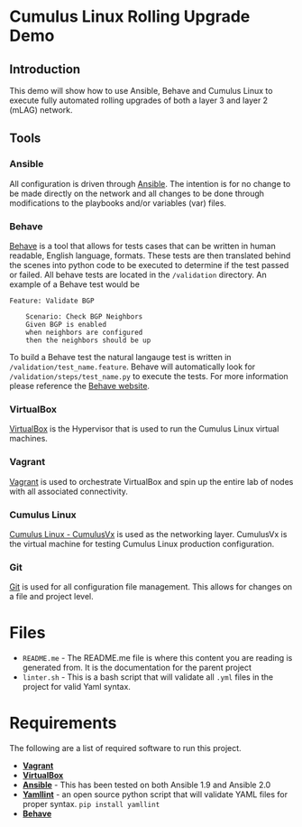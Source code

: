 # Cumulus Linux Rolling Upgrade Demo

## Introduction
This demo will show how to use Ansible, Behave and Cumulus Linux to execute fully automated rolling upgrades of both a layer 3 and layer 2 (mLAG) network. 

## Tools
### Ansible
All configuration is driven through [Ansible](http://ansible.com). The intention is for no change to be made directly on the network and all changes to be done through modifications to the playbooks and/or variables (var) files.
### Behave
[Behave](https://pythonhosted.org/behave/) is a tool that allows for tests cases that can be written in human readable, English language, formats. These tests are then translated behind the scenes into python code to be executed to determine if the test passed or failed. All behave tests are located in the `/validation` directory. An example of a Behave test would be
```
Feature: Validate BGP

    Scenario: Check BGP Neighbors
    Given BGP is enabled
    when neighbors are configured
    then the neighbors should be up
```
To build a Behave test the natural langauge test is written in `/validation/test_name.feature`. Behave will automatically look for `/validation/steps/test_name.py` to execute the tests. For more information please reference the [Behave website](https://pythonhosted.org/behave/).
### VirtualBox
[VirtualBox](https://www.virtualbox.org/wiki/Downloads) is the Hypervisor that is used to run the Cumulus Linux virtual machines.
### Vagrant
[Vagrant](https://www.vagrantup.com/) is used to orchestrate VirtualBox and spin up the entire lab of nodes with all associated connectivity. 
### Cumulus Linux
[Cumulus Linux - CumulusVx](http://cumulusnetworks.com/cumulus-vx/) is used as the networking layer. CumulusVx is the virtual machine for testing Cumulus Linux production configuration. 
### Git
[Git](https://git-scm.com/) is used for all configuration file management. This allows for changes on a file and project level. 

# Files
* `README.me` - The README.me file is where this content you are reading is generated from. It is the documentation for the parent project
* `linter.sh` - This is a bash script that will validate all `.yml` files in the project for valid Yaml syntax.

# Requirements
The following are a list of required software to run this project.
* **[Vagrant](https://www.vagrantup.com/)**
* **[VirtualBox](https://www.virtualbox.org/wiki/Downloads)**
* **[Ansible](http://ansible.com)** - This has been tested on both Ansible 1.9 and Ansible 2.0
* **[Yamllint](https://pypi.python.org/pypi/yamllint)** - an open source python script that will validate YAML files for proper syntax. `pip install yamllint` 
* **[Behave](https://pythonhosted.org/behave/install.html)**


